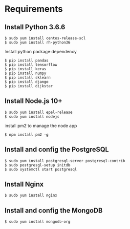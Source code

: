 # Requirements

## Install Python 3.6.6
```shell
$ sudo yum install centos-release-scl
$ sudo yum install rh-python36
```
Install python package dependency
```
$ pip install pandas
$ pip install tensorflow
$ pip install keras
$ pip install numpy
$ pip install sklearn
$ pip install django
$ pip install dijkstar
```
## Install Node.js 10+
```
$ sudo yum install epel-release
$ sudo yum install nodejs
```
install pm2 to manage the node app
```
$ npm install pm2 -g 
```
## Install and config the PostgreSQL
```
$ sudo yum install postgresql-server postgresql-contrib
$ sudo postgresql-setup initdb
$ sudo systemctl start postgresql
```

## Install Nginx
```
$ sudo yum install nginx
```

## Install and config the MongoDB
```
$ sudo yum install mongodb-org
```
